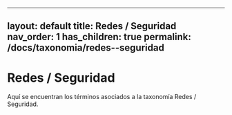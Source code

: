 
---
layout: default
title: Redes / Seguridad
nav_order: 1
has_children: true
permalink: /docs/taxonomia/redes--seguridad
---

# Redes / Seguridad

Aquí se encuentran los términos asociados a la taxonomía Redes / Seguridad.
